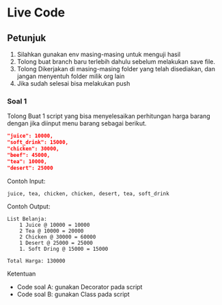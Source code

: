 # Live Code

## Petunjuk
1. Silahkan gunakan env masing-masing untuk menguji hasil
2. Tolong buat branch baru terlebih dahulu sebelum melakukan save file.
3. Tolong Dikerjakan di masing-masing folder yang telah disediakan, dan jangan menyentuh folder milik org lain
4. Jika sudah selesai bisa melakukan push


### Soal 1
Tolong Buat 1 script yang bisa menyelesaikan perhitungan harga barang dengan jika diinput menu barang sebagai berikut.

```json
"juice": 10000,
"soft_drink": 15000,
"chicken": 30000,
"beef": 45000,
"tea": 10000,
"desert": 25000
```

Contoh Input:
```
juice, tea, chicken, chicken, desert, tea, soft_drink
```

Contoh Output:
```
List Belanja:
    1 Juice @ 10000 = 10000
    2 Tea @ 10000 = 20000
    2 Chicken @ 30000 = 60000
    1 Desert @ 25000 = 25000
    1. Soft Dring @ 15000 = 15000

Total Harga: 130000
```
Ketentuan
- Code soal A: gunakan Decorator pada script
- Code soal B: gunakan Class pada script
